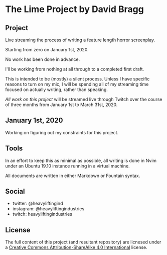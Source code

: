 # The Lime Project by David Bragg

## Project

Live streaming the process of writing a feature length horror screenplay. 

Starting from zero on January 1st, 2020. 

No work has been done in advance. 

I'll be working from nothing at all through to a completed first draft.

This is intended to be (mostly) a silent process. Unless I have specific reasons to turn on my mic, I will be spending all of my streaming time focused on actually writing, rather than speaking. 

_All work on this project_ will be streamed live through Twitch over the course of three months from January 1st to March 31st, 2020.

## January 1st, 2020

Working on figuring out my constraints for this project.

## Tools

In an effort to keep this as minimal as possible, all writing is done in Nvim under an Ubuntu 19.10 instance running in a virtual machine.

All documents are written in either Markdown or Fountain syntax.

## Social

* twitter: @heavyliftingind
* instagram: @heavyliftingindustries
* twitch: heavyliftingindustries

## License

The full content of this project (and resultant repository) are licnesed under a [Creative Commons Attribution-ShareAlike 4.0 International](https://creativecommons.org/licenses/by-sa/4.0/) license.

